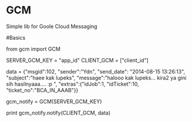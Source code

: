 # GCM
Simple lib for Goole Cloud Messaging


#Basics

from gcm import GCM

SERVER_GCM_KEY = "app_id"
CLIENT_GCM = ["client_id"]

data = {"msgid":102,
			"sender":"Ydn",
			"send_date": "2014-08-15 13:26:13",
			"subject":"haee kak lupeks",
			"message":"halooo kak lupeks... kira2 ya gini sih hasilnyaaa.... :p ",
			"extras":{"idJob":1, "idTicket":10, "ticket_no":"BCA_IN_AAAB"}}

gcm_notify = GCM(SERVER_GCM_KEY)

print gcm_notify.notify(CLIENT_GCM, data)